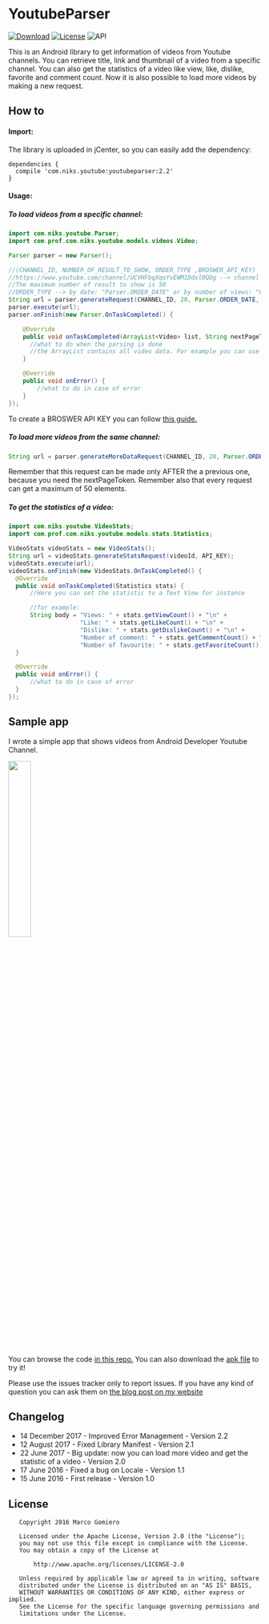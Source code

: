 # YoutubeParser
[![Download](https://api.bintray.com/packages/prof18/maven/YoutubeParser/images/download.svg)](https://bintray.com/prof18/maven/YoutubeParser/_latestVersion)
[![License](https://img.shields.io/badge/License-Apache%202.0-blue.svg)](https://opensource.org/licenses/Apache-2.0)
![API](https://img.shields.io/badge/API-15%2B-brightgreen.svg?style=flat)

This is an Android library to get information of videos from Youtube channels. You can retrieve title, link and thumbnail of a video from a specific channel. You can also get the statistics of a video like view, like, dislike, favorite and comment count. Now it is also possible to load more videos by making a new request.

## How to
#### Import:
The library is uploaded in jCenter, so you can easily add the dependency:
```Gradle
dependencies {
  compile 'com.niks.youtube:youtubeparser:2.2'
}
```
#### Usage:
##### To load videos from a specific channel:
```Java
import com.niks.youtube.Parser;
import com.prof.com.niks.youtube.models.videos.Video;

Parser parser = new Parser();

//(CHANNEL_ID, NUMBER_OF_RESULT_TO_SHOW, ORDER_TYPE ,BROSWER_API_KEY)
//https://www.youtube.com/channel/UCVHFbqXqoYvEWM1Ddxl0QDg --> channel id = UCVHFbqXqoYvEWM1Ddxl0QDg
//The maximum number of result to show is 50
//ORDER_TYPE --> by date: "Parser.ORDER_DATE" or by number of views: "ORDER_VIEW_COUNT"  
String url = parser.generateRequest(CHANNEL_ID, 20, Parser.ORDER_DATE, API_KEY);
parser.execute(url);
parser.onFinish(new Parser.OnTaskCompleted() {

    @Override
    public void onTaskCompleted(ArrayList<Video> list, String nextPageToken) {
      //what to do when the parsing is done
      //the ArrayList contains all video data. For example you can use it for your adapter
    }

    @Override
    public void onError() {
        //what to do in case of error
    }
});
```
To create a BROSWER API KEY you can follow
<a href="https://support.google.com/cloud/answer/6158862?hl=en#creating-browser-api-keys"> this guide.</a>

##### To load more videos from the same channel:    
```Java
String url = parser.generateMoreDataRequest(CHANNEL_ID, 20, Parser.ORDER_DATE, API_KEY, nextToken);
```
Remember that this request can be made only AFTER the a previous one, because you need the nextPageToken. Remember also that every request can get a maximum of 50 elements.

##### To get the statistics of a video:
```Java
import com.niks.youtube.VideoStats;
import com.prof.com.niks.youtube.models.stats.Statistics;

VideoStats videoStats = new VideoStats();
String url = videoStats.generateStatsRequest(videoId, API_KEY);
videoStats.execute(url);
videoStats.onFinish(new VideoStats.OnTaskCompleted() {
  @Override
  public void onTaskCompleted(Statistics stats) {
      //Here you can set the statistic to a Text View for instance

      //for example:
      String body = "Views: " + stats.getViewCount() + "\n" +
                    "Like: " + stats.getLikeCount() + "\n" +
                    "Dislike: " + stats.getDislikeCount() + "\n" +
                    "Number of comment: " + stats.getCommentCount() + "\n" +
                    "Number of favourite: " + stats.getFavoriteCount();
  }

  @Override
  public void onError() {
      //what to do in case of error
  }
});
```
## Sample app
I wrote a simple app that shows videos from Android Developer Youtube Channel.

<img src="https://raw.githubusercontent.com/prof18/YoutubeParser/master/Screen.png" width="30%" height="30%">

You can browse the code <a href="https://github.com/prof18/YoutubeParser/tree/master/app"> in this repo.</a>
You can also download the <a href="https://github.com/prof18/YoutubeParser/blob/master/YoutubeParser.apk"> apk file</a> to try it!

Please use the issues tracker only to report issues. If you have any kind of question you can ask them on [the blog post on my website](http://www.marcogomiero.com/blog/update-yt-parser-2/)

## Changelog
- 14 December 2017 - Improved Error Management - Version 2.2
- 12 August 2017 - Fixed Library Manifest - Version 2.1
- 22 June 2017 - Big update: now you can load more video and get the statistic of a video - Version 2.0
- 17 June 2016 - Fixed a bug on Locale - Version 1.1
- 15 June 2016 - First release  - Version 1.0

## License
```
   Copyright 2016 Marco Gomiero

   Licensed under the Apache License, Version 2.0 (the "License");
   you may not use this file except in compliance with the License.
   You may obtain a copy of the License at

       http://www.apache.org/licenses/LICENSE-2.0

   Unless required by applicable law or agreed to in writing, software
   distributed under the License is distributed on an "AS IS" BASIS,
   WITHOUT WARRANTIES OR CONDITIONS OF ANY KIND, either express or implied.
   See the License for the specific language governing permissions and
   limitations under the License.
```
